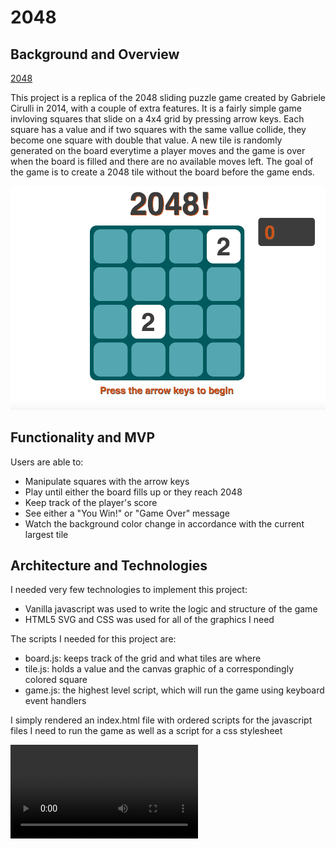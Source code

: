 # 2048

## Background and Overview

[2048](https://rexbodoia.github.io/2048/)

This project is a replica of the 2048 sliding puzzle game created by Gabriele Cirulli in 2014, with a couple of extra features. It is a fairly simple game invloving squares that slide on a 4x4 grid by pressing arrow keys. Each square has a value and if two squares with the same vallue collide, they become one square with double that value. A new tile is randomly generated on the board everytime a player moves and the game is over when the board is filled and there are no available moves left. The goal of the game is to create a 2048 tile without the board before the game ends.

![Sample](/docs/StartScreen.png)

## Functionality and MVP

Users are able to:
+ Manipulate squares with the arrow keys
+ Play until either the board fills up or they reach 2048
+ Keep track of the player's score
+ See either a "You Win!" or "Game Over" message
+ Watch the background color change in accordance with the current largest tile

## Architecture and Technologies

I needed very few technologies to implement this project:

+ Vanilla javascript was used to write the logic and structure of the game
+ HTML5 SVG and CSS was used for all of the graphics I need

The scripts I needed for this project are:

+ board.js: keeps track of the grid and what tiles are where
+ tile.js: holds a value and the canvas graphic of a correspondingly colored square
+ game.js: the highest level script, which will run the game using keyboard event handlers

I simply rendered an index.html file with ordered scripts for the javascript files I need to run the game as well as a script for a css stylesheet

![Live Demo](/docs/2048Video.mov)
